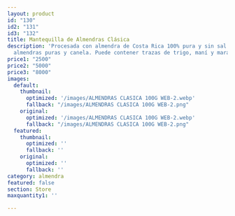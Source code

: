 ```yaml
---
layout: product
id: "130"
id2: "131"
id3: "132"
title: Mantequilla de Almendras Clásica
description: 'Procesada con almendra de Costa Rica 100% pura y sin sal. Ingredientes:
  almendras puras y canela. Puede contener trazas de trigo, maní y marañón.'
price1: "2500"
price2: "5000"
price3: "8000"
images:
  default:
    thumbnail:
      optimized: '/images/ALMENDRAS CLASICA 100G WEB-2.webp'
      fallback: "/images/ALMENDRAS CLASICA 100G WEB-2.png"
    original:
      optimized: '/images/ALMENDRAS CLASICA 100G WEB-2.webp'
      fallback: "/images/ALMENDRAS CLASICA 100G WEB-2.png"
  featured:
    thumbnail:
      optimized: ''
      fallback: ''
    original:
      optimized: ''
      fallback: ''
category: almendra
featured: false
section: Store
maxquantity1: ''

---
```

